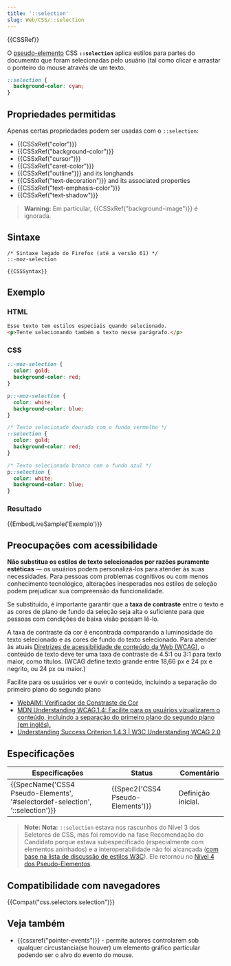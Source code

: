 ```yaml
---
title: '::selection'
slug: Web/CSS/::selection
---
```


{{CSSRef}}

O [pseudo-elemento](pt-BR/docs/Web/CSS/Pseudo-elementos) CSS **`::selection`** aplica estilos para partes do documento que foram selecionadas pelo usuário (tal como clicar e arrastar o ponteiro do mouse através de um texto.

```css
::selection {
  background-color: cyan;
}
```

## Propriedades permitidas

Apenas certas propriedades podem ser usadas com o `::selection`:

- {{CSSxRef("color")}}
- {{CSSxRef("background-color")}}
- {{CSSxRef("cursor")}}
- {{CSSxRef("caret-color")}}
- {{CSSxRef("outline")}} and its longhands
- {{CSSxRef("text-decoration")}} and its associated properties
- {{CSSxRef("text-emphasis-color")}}
- {{CSSxRef("text-shadow")}}

> **Warning:** Em particular, {{CSSxRef("background-image")}} é ignorada.

## Sintaxe

```
/* Sintaxe legado do Firefox (até a versão 61) */
::-moz-selection

{{CSSSyntax}}
```

## Exemplo

### HTML

```html
Esse texto tem estilos especiais quando selecionado.
<p>Tente selecionando também o texto nesse parágrafo.</p>
```

### CSS

```css hidden
::-moz-selection {
  color: gold;
  background-color: red;
}

p::-moz-selection {
  color: white;
  background-color: blue;
}
```

```css
/* Texto selecionado dourado com o fundo vermelho */
::selection {
  color: gold;
  background-color: red;
}

/* Texto selecionado branco com o fundo azul */
p::selection {
  color: white;
  background-color: blue;
}
```

### Resultado

{{EmbedLiveSample('Exemplo')}}

## Preocupações com acessibilidade

**Não substitua os estilos de texto selecionados por razões puramente estéticas** — os usuários podem personalizá-los para atender às suas necessidades. Para pessoas com problemas cognitivos ou com menos conhecimento tecnológico, alterações inesperadas nos estilos de seleção podem prejudicar sua compreensão da funcionalidade.

Se substituído, é importante garantir que a **taxa de contraste** entre o texto e as cores de plano de fundo da seleção seja alta o suficiente para que pessoas com condições de baixa visão possam lê-lo.

A taxa de contraste da cor é encontrada comparando a luminosidade do texto selecionado e as cores de fundo do texto selecionado. Para atender às atuais [Diretrizes de acessibilidade de conteúdo da Web (WCAG)](https://www.w3.org/WAI/intro/wcag), o conteúdo de texto deve ter uma taxa de contraste de 4.5:1 ou 3:1 para texto maior, como títulos. (WCAG define texto grande entre 18,66 px e 24 px e negrito, ou 24 px ou maior.)

Facilite para os usuários ver e ouvir o conteúdo, incluindo a separação do primeiro plano do segundo plano

- [WebAIM: Verificador de Constraste de Cor](https://webaim.org/resources/contrastchecker/)
- [MDN Understanding WCAG,1.4: Facilite para os usuários vizualizarem o conteúdo, incluindo a separação do primeiro plano do segundo plano (em inglês).](/pt-BR/docs/Web/Accessibility/Understanding_WCAG/Perceivable#Guideline_1.4_Make_it_easier_for_users_to_see_and_hear_content_including_separating_foreground_from_background)
- [Understanding Success Criterion 1.4.3 | W3C Understanding WCAG 2.0](https://www.w3.org/TR/UNDERSTANDING-WCAG20/visual-audio-contrast-contrast.html)

## Especificações

| Especificações                                                                                           | Status                                       | Comentário         |
| -------------------------------------------------------------------------------------------------------- | -------------------------------------------- | ------------------ |
| {{SpecName('CSS4 Pseudo-Elements', '#selectordef-selection', '::selection')}} | {{Spec2('CSS4 Pseudo-Elements')}} | Definição inicial. |

> **Note:** **Nota:** `::selection` estava nos rascunhos do Nível 3 dos Seletores de CSS, mas foi removido na fase Recomendação do Candidato porque estava subespecificado (especialmente com elementos aninhados) e a interoperabilidade não foi alcançada ([com base na lista de discussão de estilos W3C](http://lists.w3.org/Archives/Public/www-style/2008Oct/0268.html)). Ele retornou no [Nível 4 dos Pseudo-Elementos](http://dev.w3.org/csswg/css-pseudo-4/).

## Compatibilidade com navegadores

{{Compat("css.selectors.selection")}}

## Veja também

- {{cssxref("pointer-events")}} - permite autores controlarem sob qualquer circustancia(se houver) um elemento gráfico particular podendo ser o alvo do evento do mouse.
